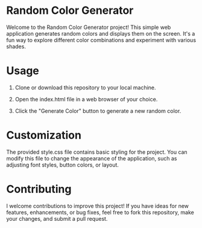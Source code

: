# Random Color Generator
Welcome to the Random Color Generator project! This simple web application generates random colors and displays them on the screen. It's a fun way to explore different color combinations and experiment with various shades.

# Usage
1. Clone or download this repository to your local machine.

2. Open the index.html file in a web browser of your choice.

3. Click the "Generate Color" button to generate a new random color.

# Customization
The provided style.css file contains basic styling for the project. You can modify this file to change the appearance of the application, such as adjusting font styles, button colors, or layout.

# Contributing
I welcome contributions to improve this project! If you have ideas for new features, enhancements, or bug fixes, feel free to fork this repository, make your changes, and submit a pull request.
